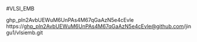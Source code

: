 #VLSI_EMB

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      
https://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@github.com/jingu1/vlsiemb.git

